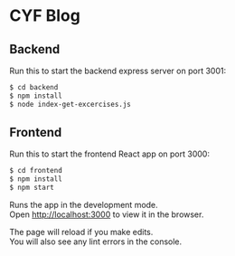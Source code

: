 # CYF Blog

## Backend

Run this to start the backend express server on port 3001:

```bash
$ cd backend
$ npm install
$ node index-get-excercises.js
```

## Frontend

Run this to start the frontend React app on port 3000:

```bash
$ cd frontend
$ npm install
$ npm start
```

Runs the app in the development mode.<br>
Open [http://localhost:3000](http://localhost:3000) to view it in the browser.

The page will reload if you make edits.<br>
You will also see any lint errors in the console.
